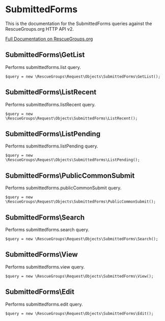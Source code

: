 # SubmittedForms

This is the documentation for the SubmittedForms queries against the RescueGroups.org HTTP API v2.

[Full Documentation on RescueGroups.org](https://userguide.rescuegroups.org/display/APIDG/Object+definitions#Objectdefinitions-)

## SubmittedForms\GetList

Performs submittedforms.list query.

    $query = new \RescueGroups\Request\Objects\SubmittedForms\GetList();


## SubmittedForms\ListRecent

Performs submittedforms.listRecent query.

    $query = new \RescueGroups\Request\Objects\SubmittedForms\ListRecent();


## SubmittedForms\ListPending

Performs submittedforms.listPending query.

    $query = new \RescueGroups\Request\Objects\SubmittedForms\ListPending();


## SubmittedForms\PublicCommonSubmit

Performs submittedforms.publicCommonSubmit query.

    $query = new \RescueGroups\Request\Objects\SubmittedForms\PublicCommonSubmit();


## SubmittedForms\Search

Performs submittedforms.search query.

    $query = new \RescueGroups\Request\Objects\SubmittedForms\Search();


## SubmittedForms\View

Performs submittedforms.view query.

    $query = new \RescueGroups\Request\Objects\SubmittedForms\View();


## SubmittedForms\Edit

Performs submittedforms.edit query.

    $query = new \RescueGroups\Request\Objects\SubmittedForms\Edit();


